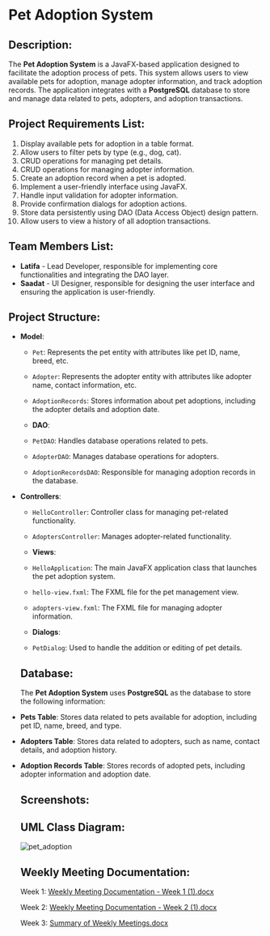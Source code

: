 # Pet Adoption System

## Description:
The **Pet Adoption System** is a JavaFX-based application designed to facilitate the adoption process of pets. This system allows users to view available pets for adoption, manage adopter information, and track adoption records. The application integrates with a **PostgreSQL** database to store and manage data related to pets, adopters, and adoption transactions.

## Project Requirements List:
1. Display available pets for adoption in a table format.
2. Allow users to filter pets by type (e.g., dog, cat).
3. CRUD operations for managing pet details.
4. CRUD operations for managing adopter information.
5. Create an adoption record when a pet is adopted.
6. Implement a user-friendly interface using JavaFX.
7. Handle input validation for adopter information.
8. Provide confirmation dialogs for adoption actions.
9. Store data persistently using DAO (Data Access Object) design pattern.
10. Allow users to view a history of all adoption transactions.

## Team Members List:
- **Latifa** - Lead Developer, responsible for implementing core functionalities and integrating the DAO layer.
- **Saadat** - UI Designer, responsible for designing the user interface and ensuring the application is user-friendly.

## Project Structure:
- **Model**:
  - `Pet`: Represents the pet entity with attributes like pet ID, name, breed, etc.
  - `Adopter`: Represents the adopter entity with attributes like adopter name, contact information, etc.
  - `AdoptionRecords`: Stores information about pet adoptions, including the adopter details and adoption date.

  - **DAO**:
  - `PetDAO`: Handles database operations related to pets.
  - `AdopterDAO`: Manages database operations for adopters.
  - `AdoptionRecordsDAO`: Responsible for managing adoption records in the database.


- **Controllers**:
  - `HelloController`: Controller class for managing pet-related functionality.
  - `AdoptersController`: Manages adopter-related functionality.
 
  - **Views**:
  - `HelloApplication`: The main JavaFX application class that launches the pet adoption system.
  - `hello-view.fxml`: The FXML file for the pet management view.
  - `adopters-view.fxml`: The FXML file for managing adopter information.
 
  - **Dialogs**:
  - `PetDialog`: Used to handle the addition or editing of pet details.
 
  ## Database:
  The **Pet Adoption System** uses **PostgreSQL** as the database to store the following information:
- **Pets Table**: Stores data related to pets available for adoption, including pet ID, name, breed, and type.
- **Adopters Table**: Stores data related to adopters, such as name, contact details, and adoption history.
- **Adoption Records Table**: Stores records of adopted pets, including adopter information and adoption date.
 
  ## Screenshots:


  ## UML Class Diagram:
  ![pet_adoption](https://github.com/user-attachments/assets/4394596a-0de7-490a-9b7b-c441e0e3f1c5)

  ## Weekly Meeting Documentation:
  Week 1: [Weekly Meeting Documentation - Week 1 (1).docx](https://github.com/user-attachments/files/18037969/Weekly.Meeting.Documentation.-.Week.1.1.docx)
  
  Week 2: [Weekly Meeting Documentation - Week 2 (1).docx](https://github.com/user-attachments/files/18037976/Weekly.Meeting.Documentation.-.Week.2.1.docx)
  
  Week 3: [Summary of Weekly Meetings.docx](https://github.com/user-attachments/files/18037979/Summary.of.Weekly.Meetings.docx)
